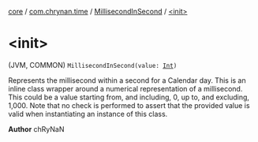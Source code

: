 [core](../../index.md) / [com.chrynan.time](../index.md) / [MillisecondInSecond](index.md) / [&lt;init&gt;](./-init-.md)

# &lt;init&gt;

(JVM, COMMON) `MillisecondInSecond(value: `[`Int`](https://kotlinlang.org/api/latest/jvm/stdlib/kotlin/-int/index.html)`)`

Represents the millisecond within a second for a Calendar day. This is an inline class wrapper around a numerical
representation of a millisecond. This could be a value starting from, and including, 0, up to, and excluding, 1,000.
Note that no check is performed to assert that the provided value is valid when instantiating an instance of this
class.

**Author**
chRyNaN

